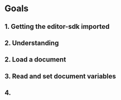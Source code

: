 # Goals

## 1. Getting the editor-sdk imported

## 2. Understanding 

## 2. Load a document

## 3. Read and set document variables

## 4. 